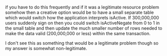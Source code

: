 if you have to do this frequently and if it was a legitimate resource problem somehow then a creative option would be to have a small separate table which would switch how the application interprets isActive. If 300,000,000 users suddenly sign on then you could switch isActiveNegate from 0 to 1 in the small table and then update the much smaller number of rows needed to make the data valid (200,000,000 or less) within the same transaction.

I don't see this as something that would be a legitimate problem though so my answer is somewhat non-legitimate.
